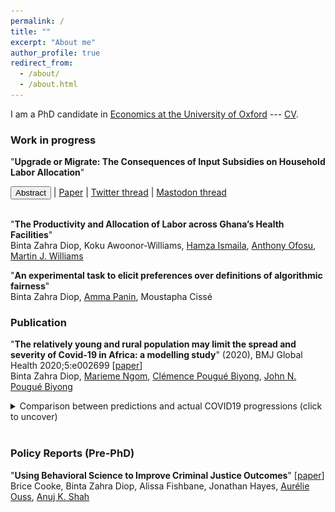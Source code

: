 ```yaml
---
permalink: /
title: ""
excerpt: "About me"
author_profile: true
redirect_from: 
  - /about/
  - /about.html
---
```




I am a PhD candidate in [Economics at the University of Oxford](https://www.economics.ox.ac.uk/) --- [CV](https://bzdiop.github.io/files/AboutMe/Diop_CV.pdf).



### Work in progress

"**Upgrade or Migrate: The Consequences of Input Subsidies on Household Labor Allocation**" 
<div>
  <button type="button" onclick="alert(Rural development programs often focus on increasing agricultural investment. Yet, many farmers can benefit from investing in a different  technology: outmigration. I explore how one common class of policies — input subsidy programs (ISPs) — allows households to sort based on the relative returns of these two technologies. First, I exploit the roll-out of a large-scale Zambian ISP and use a difference-in-differences strategy. I show that the ISP fosters specialization by farmers based on their comparative advantage, resulting in increases in both agricultural yields and outmigration. Second, I estimate a structural model that incorporates a positive learning externality related to fertilizer adoption. With this externality, the ISP offers advantages relative to alternative revenue-neutral policy counterfactuals. Compared to an untargeted cash transfer, I find that an ISP that allows for re-selling of fertilizer would increase migration out of agriculture. A more targeted cash transfer, or an ISP without resale markets, would reduce migration. All three counterfactual policies reduce fertilizer use relative to the ISP and hinder the process of specialization.')">Abstract</button> | <a href="https://bzdiop.github.io/files/JMP/Diop_JMP.pdf" target="_blank">Paper</a> | <a href="https://twitter.com/bzdiop/status/1590635155634675713" target="_blank">Twitter thread</a> 
     | <a href="https://econtwitter.net/@bzdiop/109319384894004231" target="_blank">Mastodon thread</a>   
 </div> 
<br>
</p>





  
"**The Productivity and Allocation of Labor across Ghana’s Health Facilities**"  
Binta Zahra Diop, Koku Awoonor-Williams, [Hamza Ismaila](https://www.researchgate.net/profile/Hamza_Ismaila), [Anthony Ofosu](https://www.researchgate.net/profile/Anthony_Ofosu),  [Martin J. Williams](https://www.martinjwilliams.com)  

  
"**An experimental task to elicit preferences over definitions of algorithmic fairness**"  
Binta Zahra Diop, [Amma Panin](http://ammapanin.com/), Moustapha Cissé   
  
  

### Publication

"**The relatively young and rural population may limit the spread and severity of Covid-19 in Africa: a modelling study**" (2020), BMJ Global Health 2020;5:e002699  [[paper](https://gh.bmj.com/content/5/5/e002699)]  
Binta Zahra Diop, [Marieme Ngom](https://www.anl.gov/profile/marieme-ngom), [Clémence Pougué Biyong](https://www.pantheonsorbonne.fr/page-perso/e1904015601), [John N. Pougué Biyong](https://www.inet.ox.ac.uk/people/john-pougu%C3%A9-biyong/)  
<details> 
 <summary>Comparison between predictions and actual COVID19 progressions (click to uncover)</summary>
<br style="line-height:0px;" /> 
      <br>
      <b>Predictions of the model:</b><br>  
     <img src="/images/covidpredictions.png"> <br>
      <b>The actual progression of infections:</b><br>  
      <img src="/images/covidreality.png"> <br>

<br>
</p>
  </details>
<br>


### Policy Reports (Pre-PhD)  

"**Using Behavioral Science to Improve Criminal Justice Outcomes**" [[paper](http://theslab.uchicago.edu/anuj/uploads/summons.pdf)]  
Brice Cooke, Binta Zahra Diop, Alissa Fishbane, Jonathan Hayes, [Aurélie Ouss](http://aouss.github.io/), [Anuj K. Shah](https://www.chicagobooth.edu/faculty/directory/s/anuj-k-shah)  



